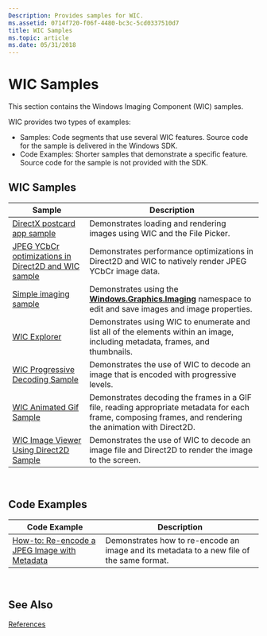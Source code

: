 ```yaml
---
Description: Provides samples for WIC.
ms.assetid: 0714f720-f06f-4480-bc3c-5cd0337510d7
title: WIC Samples
ms.topic: article
ms.date: 05/31/2018
---
```


# WIC Samples

This section contains the Windows Imaging Component (WIC) samples.

WIC provides two types of examples:

-   Samples: Code segments that use several WIC features. Source code for the sample is delivered in the Windows SDK.
-   Code Examples: Shorter samples that demonstrate a specific feature. Source code for the sample is not provided with the SDK.

## WIC Samples



| Sample                                                                                                                   | Description                                                                                                                                               |
|--------------------------------------------------------------------------------------------------------------------------|-----------------------------------------------------------------------------------------------------------------------------------------------------------|
| [DirectX postcard app sample](https://code.msdn.microsoft.com/DirectX-postcard-app-sample-0936685f)                      | Demonstrates loading and rendering images using WIC and the File Picker.                                                                                  |
| [JPEG YCbCr optimizations in Direct2D and WIC sample](https://code.msdn.microsoft.com/JPEG-YCbCr-optimizations-7472183d) | Demonstrates performance optimizations in Direct2D and WIC to natively render JPEG YCbCr image data.                                                      |
| [Simple imaging sample](https://code.msdn.microsoft.com/Simple-Imaging-Sample-a2dec2b0)                                  | Demonstrates using the [**Windows.Graphics.Imaging**](https://msdn.microsoft.com/library/BR226400(v=Win.10).aspx) namespace to edit and save images and image properties.       |
| [WIC Explorer](https://code.msdn.microsoft.com/Windows-Imaging-Component-6cfa1857)                                       | Demonstrates using WIC to enumerate and list all of the elements within an image, including metadata, frames, and thumbnails.                             |
| [WIC Progressive Decoding Sample](-wic-sample-progressive-decoding.md)                                                  | Demonstrates the use of WIC to decode an image that is encoded with progressive levels.                                                                   |
| [WIC Animated Gif Sample](-wic-sample-animated-gif.md)                                                                  | Demonstrates decoding the frames in a GIF file, reading appropriate metadata for each frame, composing frames, and rendering the animation with Direct2D. |
| [WIC Image Viewer Using Direct2D Sample](-wic-sample-d2d-viewer.md)                                                     | Demonstrates the use of WIC to decode an image file and Direct2D to render the image to the screen.                                                       |



 

## Code Examples



| Code Example                                                                        | Description                                                                               |
|-------------------------------------------------------------------------------------|-------------------------------------------------------------------------------------------|
| [How-to: Re-encode a JPEG Image with Metadata](-wic-codec-jpegmetadataencoding.md) | Demonstrates how to re-encode an image and its metadata to a new file of the same format. |



 

## See Also

[References](-wic-codec-reference.md)


 

 



